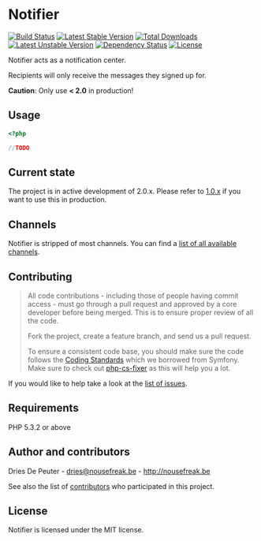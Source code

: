 Notifier
========

[![Build Status](https://travis-ci.org/Notifier/Notifier.svg?branch=master)](https://travis-ci.org/Notifier/Notifier)
[![Latest Stable Version](https://poser.pugx.org/notifier/notifier/v/stable.svg)](https://packagist.org/packages/notifier/notifier) [![Total Downloads](https://poser.pugx.org/notifier/notifier/downloads.svg)](https://packagist.org/packages/notifier/notifier) [![Latest Unstable Version](https://poser.pugx.org/notifier/notifier/v/unstable.svg)](https://packagist.org/packages/notifier/notifier)
[![Dependency Status](https://www.versioneye.com/user/projects/5452c08f22b4fb8a71000025/badge.svg)](https://www.versioneye.com/user/projects/5452c08f22b4fb8a71000025)
[![License](https://poser.pugx.org/notifier/notifier/license.svg)](https://packagist.org/packages/notifier/notifier)

Notifier acts as a notification center.

Recipients will only receive the messages they signed up for.

**Caution**: Only use **< 2.0** in production!

## Usage
```php
<?php

//TODO
```

## Current state

The project is in active development of 2.0.x. Please refer to [1.0.x](https://github.com/Notifier/Notifier/blob/1.0.x/README.md) if you want to use this in production.



## Channels

Notifier is stripped of most channels. You can find a [list of all available channels](http://github.com/Notifier).

## Contributing

> All code contributions - including those of people having commit access - must
> go through a pull request and approved by a core developer before being
> merged. This is to ensure proper review of all the code.
>
> Fork the project, create a feature branch, and send us a pull request.
>
> To ensure a consistent code base, you should make sure the code follows
> the [Coding Standards](http://symfony.com/doc/2.0/contributing/code/standards.html)
> which we borrowed from Symfony.
> Make sure to check out [php-cs-fixer](https://github.com/fabpot/PHP-CS-Fixer) as this will help you a lot.

If you would like to help take a look at the [list of issues](http://github.com/Notifier/Notifier/issues).

## Requirements

PHP 5.3.2 or above

## Author and contributors

Dries De Peuter - <dries@nousefreak.be> - <http://nousefreak.be>

See also the list of [contributors](https://github.com/Notifier/Notifier/contributors) who participated in this project.

## License

Notifier is licensed under the MIT license.
